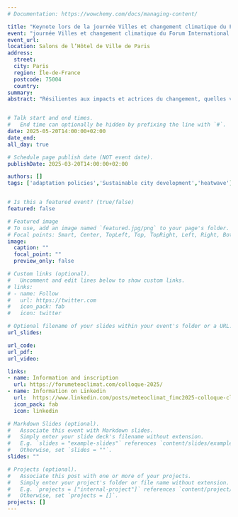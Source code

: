 ```yaml
---
# Documentation: https://wowchemy.com/docs/managing-content/

title: "Keynote lors de la journée Villes et changement climatique du Forum International de la Météo et du Climat"
event: "journée Villes et changement climatique du Forum International de la Météo et du Climat»"
event_url:
location: Salons de l’Hôtel de Ville de Paris
address:
  street: 
  city: Paris
  region: Île-de-France
  postcode: 75004
  country:
summary:  
abstract: "Résilientes aux impacts et actrices du changement, quelles villes avons-nous besoin de construire ? Les villes et le changement climatique seront au cœur du colloque international pour la 22e édition du Forum International de la Météo et du Climat. Cette journée dédiée aux professionnels dessinera les paysages urbains, présents et à construire, et leurs transformations liées aux changements du climat, que ce soit pour s’adapter aux impacts ou pour limiter l’ampleur du réchauffement. Le changement climatique bouleverse les dynamiques urbaines mondiales en entraînant des impacts majeurs sur la vie des habitants. Cette journée sera l’occasion de cibler précisément les impacts attendus, notamment en matière d’îlots de chaleur et d’inondations, et les possibilités pour s’y adapter, mais aussi le potentiel des villes pour réduire les émissions de gaz à effet de serre."


# Talk start and end times.
#   End time can optionally be hidden by prefixing the line with `#`.
date: 2025-05-20T14:00:00+02:00
date_end: 
all_day: true

# Schedule page publish date (NOT event date).
publishDate: 2025-03-20T14:00:00+02:00

authors: []
tags: ['adaptation policies','Sustainable city development','heatwave']


# Is this a featured event? (true/false)
featured: false

# Featured image
# To use, add an image named `featured.jpg/png` to your page's folder. 
# Focal points: Smart, Center, TopLeft, Top, TopRight, Left, Right, BottomLeft, Bottom, BottomRight.
image:
  caption: ""
  focal_point: ""
  preview_only: false

# Custom links (optional).
#   Uncomment and edit lines below to show custom links.
# links:
# - name: Follow
#   url: https://twitter.com
#   icon_pack: fab
#   icon: twitter

# Optional filename of your slides within your event's folder or a URL.
url_slides:

url_code:
url_pdf:
url_video:

links:
- name: Information and inscription
  url: https://forumeteoclimat.com/colloque-2025/
- name: Information on Linkedin
  url:  https://www.linkedin.com/posts/meteoclimat_fimc2025-colloque-climat-activity-7320408878163095555-zzsu
  icon_pack: fab
  icon: linkedin

# Markdown Slides (optional).
#   Associate this event with Markdown slides.
#   Simply enter your slide deck's filename without extension.
#   E.g. `slides = "example-slides"` references `content/slides/example-slides.md`.
#   Otherwise, set `slides = ""`.
slides: ""

# Projects (optional).
#   Associate this post with one or more of your projects.
#   Simply enter your project's folder or file name without extension.
#   E.g. `projects = ["internal-project"]` references `content/project/deep-learning/index.md`.
#   Otherwise, set `projects = []`.
projects: []
---
```

